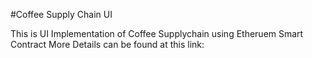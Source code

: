 #Coffee Supply Chain UI

This is UI Implementation of Coffee Supplychain using Etheruem Smart Contract
More Details can be found at this link: 

